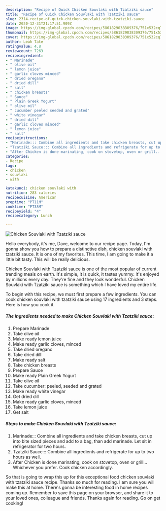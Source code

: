 ```yaml
---
description: "Recipe of Quick Chicken Souvlaki with Tzatziki sauce"
title: "Recipe of Quick Chicken Souvlaki with Tzatziki sauce"
slug: 2314-recipe-of-quick-chicken-souvlaki-with-tzatziki-sauce
date: 2020-12-31T21:17:51.909Z
image: https://img-global.cpcdn.com/recipes/5861829038309376/751x532cq70/chicken-souvlaki-with-tzatziki-sauce-recipe-main-photo.jpg
thumbnail: https://img-global.cpcdn.com/recipes/5861829038309376/751x532cq70/chicken-souvlaki-with-tzatziki-sauce-recipe-main-photo.jpg
cover: https://img-global.cpcdn.com/recipes/5861829038309376/751x532cq70/chicken-souvlaki-with-tzatziki-sauce-recipe-main-photo.jpg
author: Leah Tate
ratingvalue: 4.8
reviewcount: 7263
recipeingredient:
- " Marinade"
- " olive oil"
- " lemon juice"
- " garlic cloves minced"
- " dried oregano"
- " dried dill"
- " salt"
- " chicken breasts"
- " Sauce"
- " Plain Greek Yogurt"
- " olive oil"
- " cucumber peeled seeded and grated"
- " white vinegar"
- " dried dill"
- " garlic cloves minced"
- " lemon juice"
- " salt"
recipeinstructions:
- "Marinade::: Combine all ingredients and take chicken breasts, cut up into bite sized pieces and add to a bag, than add marinade. Let sit in refrigerator for two hours."
- "Tzatziki Sauce::: Combine all ingredients and refrigerate for up to two hours as well."
- "After Chicken is done marinating, cook on stovetop, oven or grill... Whichever you prefer. Cook chicken accordingly."
categories:
- Recipe
tags:
- chicken
- souvlaki
- with

katakunci: chicken souvlaki with 
nutrition: 283 calories
recipecuisine: American
preptime: "PT11M"
cooktime: "PT38M"
recipeyield: "4"
recipecategory: Lunch

---
```



![Chicken Souvlaki with Tzatziki sauce](https://img-global.cpcdn.com/recipes/5861829038309376/751x532cq70/chicken-souvlaki-with-tzatziki-sauce-recipe-main-photo.jpg)

Hello everybody, it's me, Dave, welcome to our recipe page. Today, I'm gonna show you how to prepare a distinctive dish, chicken souvlaki with tzatziki sauce. It is one of my favorites. This time, I am going to make it a little bit tasty. This will be really delicious.

Chicken Souvlaki with Tzatziki sauce is one of the most popular of current trending meals on earth. It's simple, it is quick, it tastes yummy. It's enjoyed by millions every day. They're fine and they look wonderful. Chicken Souvlaki with Tzatziki sauce is something which I have loved my entire life.




To begin with this recipe, we must first prepare a few ingredients. You can cook chicken souvlaki with tzatziki sauce using 17 ingredients and 3 steps. Here is how you cook it.

<!--inarticleads1-->

##### The ingredients needed to make Chicken Souvlaki with Tzatziki sauce:

1. Prepare  Marinade
1. Take  olive oil
1. Make ready  lemon juice
1. Make ready  garlic cloves, minced
1. Take  dried oregano
1. Take  dried dill
1. Make ready  salt
1. Take  chicken breasts
1. Prepare  Sauce
1. Make ready  Plain Greek Yogurt
1. Take  olive oil
1. Take  cucumber: peeled, seeded and grated
1. Make ready  white vinegar
1. Get  dried dill
1. Make ready  garlic cloves, minced
1. Take  lemon juice
1. Get  salt




<!--inarticleads2-->

##### Steps to make Chicken Souvlaki with Tzatziki sauce:

1. Marinade::: Combine all ingredients and take chicken breasts, cut up into bite sized pieces and add to a bag, than add marinade. Let sit in refrigerator for two hours.
1. Tzatziki Sauce::: Combine all ingredients and refrigerate for up to two hours as well.
1. After Chicken is done marinating, cook on stovetop, oven or grill... Whichever you prefer. Cook chicken accordingly.




So that is going to wrap this up for this exceptional food chicken souvlaki with tzatziki sauce recipe. Thanks so much for reading. I am sure you will make this at home. There's gonna be interesting food in home recipes coming up. Remember to save this page on your browser, and share it to your loved ones, colleague and friends. Thanks again for reading. Go on get cooking!
